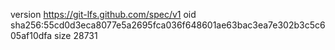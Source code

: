 version https://git-lfs.github.com/spec/v1
oid sha256:55cd0d3eca8077e5a2695fca036f648601ae63bac3ea7e302b3c5c605af10dfa
size 28731
